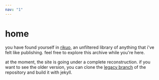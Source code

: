 ```yaml
---
nav: "1"
---
```


<!-- ![decorative header depicting the persona of bscit in a neutral pose, with a sombre expression on her face.](/legacy/images/cover-10-24-notext.png) -->

# home

you have found yourself in [rikuo](./rikuo.html), an unfiltered library of anything that i've felt like publishing. feel free to explore this archive while you're here.

at the moment, the site is going under a complete reconstruction. if you want to see the older version, you can clone the <a href="https://github.com/tmaster-terrarian/bscit.dev/tree/legacy" target="_blank">legacy branch</a> of the repository and build it with jekyll.
